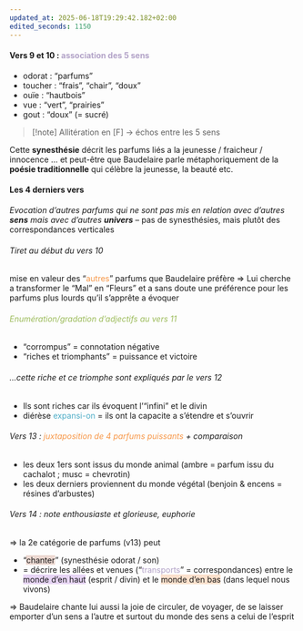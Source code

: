 ```yaml
---
updated_at: 2025-06-18T19:29:42.182+02:00
edited_seconds: 1150
---
```

#### Vers 9 et 10 : <font color="#b2a2c7">association des 5 sens </font>
- odorat : “parfums”
- toucher : “frais”, “chair”, “doux”
- ouïe : “hautbois” 
- vue : “vert”, “prairies”
- gout  : “doux” (= sucré) 

> [!note] Allitération en [F]
> → échos entre les 5 sens

Cette **synesthésie** décrit les parfums liés a la jeunesse / fraicheur / innocence
… et peut-être que Baudelaire parle métaphoriquement de la **poésie traditionnelle** qui célèbre la jeunesse, la beauté etc. 

#### Les 4 derniers vers 
*Evocation d’autres parfums qui ne sont pas mis en relation avec d’autres **sens** mais avec d’autres **univers*** – pas de synesthésies, mais plutôt des correspondances verticales

###### Tiret au début du vers 10
mise en valeur des “<font color="#f79646">autres</font>” parfums que Baudelaire préfère 
=> Lui cherche a transformer le “Mal” en “Fleurs” et a sans doute une préférence pour les parfums plus lourds qu’il s’apprête a évoquer 
###### <font color="#9bbb59">Enumération/gradation d’adjectifs au vers 11</font> 
- “corrompus” = connotation négative
- “riches et triomphants” = puissance et victoire
###### …cette riche et ce triomphe sont expliqués par le vers 12 
- Ils sont riches car ils évoquent l’“infini” et le divin
- diérèse <font color="#4bacc6">expansi-on</font> = ils ont la capacite a s’étendre et s’ouvrir 
###### Vers 13 : <font color="#f79646">juxtaposition de 4 parfums puissants</font> + comparaison
- les deux 1ers sont issus du monde animal (ambre = parfum issu du cachalot ; musc = chevrotin)
- les deux derniers proviennent du monde végétal (benjoin & encens = résines d’arbustes)
###### Vers 14 : note enthousiaste et glorieuse, euphorie
=> la 2e catégorie de parfums (v13) peut 
- “<span style="background:rgba(163, 67, 31, 0.2)">chanter</span>” (synesthésie odorat / son) 
- = décrire les allées et venues (“<font color="#b2a2c7">transports</font>” = correspondances) entre le <span style="background:rgba(136, 49, 204, 0.2)">monde d’en haut</span> (esprit / divin) et le <span style="background:rgba(240, 107, 5, 0.2)">monde d’en bas</span> (dans lequel nous vivons)

=> Baudelaire chante lui aussi la joie de circuler, de voyager, de se laisser emporter d’un sens a l’autre et surtout du monde des sens a celui de l’esprit 